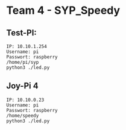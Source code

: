# Team 4 - SYP_Speedy

## Test-PI:
    IP: 10.10.1.254
    Username: pi
    Passwort: raspberry
    /home/pi/syp
    python3 ./led.py
  
## Joy-Pi 4
    IP: 10.10.0.23
    Username: pi
    Passwort: raspberry
    /home/speedy
    python3 ./led.py
